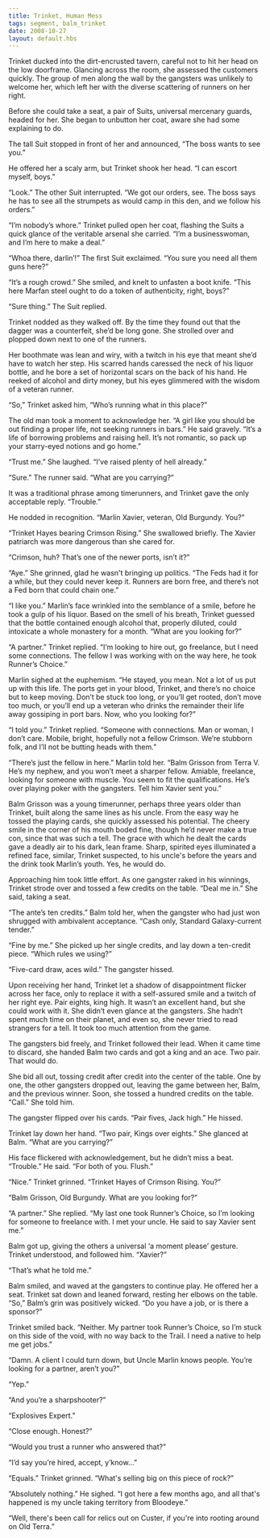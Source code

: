 ```yaml
---
title: Trinket, Human Mess
tags: segment, balm_trinket
date: 2008-10-27
layout: default.hbs
---
```


Trinket ducked into the dirt-encrusted tavern, careful not to hit her head on the low doorframe.  Glancing across the room, she assessed the customers quickly.  The group of men along the wall by the gangsters was unlikely to welcome her, which left her with the diverse scattering of runners on her right.  

Before she could take a seat, a pair of Suits, universal mercenary guards, headed for her.  She began to unbutton her coat, aware she had some explaining to do.  

The tall Suit stopped in front of her and announced, “The boss wants to see you.”  

He offered her a scaly arm, but Trinket shook her head.  “I can escort myself, boys.”

“Look.” The other Suit interrupted.  “We got our orders, see.  The boss says he has to see all the strumpets as would camp in this den, and we follow his orders.”

“I’m nobody’s whore.” Trinket pulled open her coat, flashing the Suits a quick glance of the veritable arsenal she carried.  “I’m a businesswoman, and I’m here to make a deal.”

“Whoa there, darlin’!” The first Suit exclaimed.  “You sure you need all them guns here?”

“It’s a rough crowd.” She smiled, and knelt to unfasten a boot knife.  “This here Marfan steel ought to do a token of authenticity, right, boys?”

“Sure thing.” The Suit replied.  

Trinket nodded as they walked off.  By the time they found out that the dagger was a counterfeit, she’d be long gone.  She strolled over and plopped down next to one of the runners.  

Her boothmate was lean and wiry, with a twitch in his eye that meant she’d have to watch her step.  His scarred hands caressed the neck of his liquor bottle, and he bore a set of horizontal scars on the back of his hand.  He reeked of alcohol and dirty money, but his eyes glimmered with the wisdom of a veteran runner.  

“So,” Trinket asked him, “Who’s running what in this place?”

The old man took a moment to acknowledge her.  “A girl like you should be out finding a proper life, not seeking runners in bars.” He said gravely. “It’s a life of borrowing problems and raising hell.  It’s not romantic, so pack up your starry-eyed notions and go home.”

“Trust me.” She laughed.  “I’ve raised plenty of hell already.”

“Sure.” The runner said.  “What are you carrying?”

It was a traditional phrase among timerunners, and Trinket gave the only acceptable reply.  “Trouble.”  

He nodded in recognition.  “Marlin Xavier, veteran, Old Burgundy.  You?”

“Trinket Hayes bearing Crimson Rising.” She swallowed briefly.  The Xavier patriarch was more dangerous than she cared for.  

“Crimson, huh?  That’s one of the newer ports, isn’t it?”

“Aye.” She grinned, glad he wasn't bringing up politics.  “The Feds had it for a while, but they could never keep it.  Runners are born free, and there’s not a Fed born that could chain one.”

“I like you.” Marlin’s face wrinkled into the semblance of a smile, before he took a gulp of his liquor.  Based on the smell of his breath, Trinket guessed that the bottle contained enough alcohol that, properly diluted, could intoxicate a whole monastery for a month.  “What are you looking for?”

“A partner.” Trinket replied.  “I’m looking to hire out, go freelance, but I need some connections.  The fellow I was working with on the way here, he took Runner’s Choice.”

Marlin sighed at the euphemism.  “He stayed, you mean.  Not a lot of us put up with this life.  The ports get in your blood, Trinket, and there’s no choice but to keep moving.  Don’t be stuck too long, or you’ll get rooted, don’t move too much, or you’ll end up a veteran who drinks the remainder their life away gossiping in port bars.  Now, who you looking for?”

“I told you.” Trinket replied.  “Someone with connections.  Man or woman, I don’t care.  Mobile, bright, hopefully not a fellow Crimson.  We’re stubborn folk, and I’ll not be butting heads with them.”

“There’s just the fellow in here.” Marlin told her.  “Balm Grisson from Terra V.  He’s my nephew, and you won’t meet a sharper fellow.  Amiable, freelance, looking for someone with muscle.  You seem to fit the qualifications.  He’s over playing poker with the gangsters.  Tell him Xavier sent you.”



Balm Grisson was a young timerunner, perhaps three years older than Trinket, built along the same lines as his uncle.  From the easy way he tossed the playing cards, she quickly assessed his potential.  The cheery smile in the corner of his mouth boded fine, though he’d never make a true con, since that was such a tell.  The grace with which he dealt the cards gave a deadly air to his dark, lean frame.  Sharp, spirited eyes illuminated a refined face, similar, Trinket suspected, to his uncle's before the years and the drink took Marlin’s youth.  Yes, he would do.  

Approaching him took little effort.  As one gangster raked in his winnings, Trinket strode over and tossed a few credits on the table.  “Deal me in.” She said, taking a seat.  

“The ante’s ten credits.” Balm told her, when the gangster who had just won shrugged with ambivalent acceptance.  “Cash only, Standard Galaxy-current tender.”

“Fine by me.” She picked up her single credits, and lay down a ten-credit piece.  “Which rules we using?”

“Five-card draw, aces wild.” The gangster hissed.  

Upon receiving her hand, Trinket let a shadow of disappointment flicker across her face, only to replace it with a self-assured smile and a twitch of her right eye.  Pair eights, king high.  It wasn’t an excellent hand, but she could work with it.  She didn’t even glance at the gangsters.  She hadn’t spent much time on their planet, and even so, she never tried to read strangers for a tell.  It took too much attention from the game.  

The gangsters bid freely, and Trinket followed their lead.  When it came time to discard, she handed Balm two cards and got a king and an ace.  Two pair.  That would do.  

She bid all out, tossing credit after credit into the center of the table.  One by one, the other gangsters dropped out, leaving the game between her, Balm, and the previous winner.  Soon, she tossed a hundred credits on the table.  “Call.” She told him.  

The gangster flipped over his cards.  “Pair fives, Jack high.” He hissed.  

Trinket lay down her hand.  “Two pair, Kings over eights.”  She glanced at Balm.  “What are you carrying?”

His face flickered with acknowledgement, but he didn’t miss a beat.  “Trouble.” He said.  “For both of you.  Flush.”

“Nice.” Trinket grinned.  “Trinket Hayes of Crimson Rising.  You?”

“Balm Grisson, Old Burgundy.  What are you looking for?”

“A partner.” She replied.  “My last one took Runner’s Choice, so I’m looking for someone to freelance with.  I met your uncle.  He said to say Xavier sent me.”

Balm got up, giving the others a universal ‘a moment please’ gesture.  Trinket understood, and followed him.  “Xavier?”

“That’s what he told me.”

Balm smiled, and waved at the gangsters to continue play.  He offered her a seat.  Trinket sat down and leaned forward, resting her elbows on the table.  “So,” Balm’s grin was positively wicked.  “Do you have a job, or is there a sponsor?”

Trinket smiled back.  “Neither.  My partner took Runner’s Choice, so I’m stuck on this side of the void, with no way back to the Trail.  I need a native to help me get jobs.”

“Damn.  A client I could turn down, but Uncle Marlin knows people.  You’re looking for a partner, aren’t you?”

“Yep.”

“And you’re a sharpshooter?”

“Explosives Expert.”

“Close enough.  Honest?”

“Would you trust a runner who answered that?”

“I’d say you’re hired, accept, y’know…”

“Equals.”  Trinket grinned.  “What's selling big on this piece of rock?”

“Absolutely nothing.” He sighed.  “I got here a few months ago, and all that's happened is my uncle taking territory from Bloodeye.”

“Well, there's been call for relics out on Custer, if you're into rooting around on Old Terra.”
	
